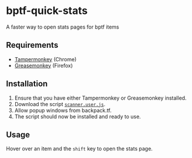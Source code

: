 # bptf-quick-stats

A faster way to open stats pages for bptf items

## Requirements

* [Tampermonkey](https://chrome.google.com/webstore/detail/tampermonkey/dhdgffkkebhmkfjojejmpbldmpobfkfo?hl=en) (Chrome)
* [Greasemonkey](https://addons.mozilla.org/en-us/firefox/addon/greasemonkey/) (Firefox)

## Installation

1. Ensure that you have either Tampermonkey or Greasemonkey installed.
2. Download the script [`scanner.user.js`](https://github.com/Nicklason/bptf-quick-stats/blob/master/stats.user.js?raw=true).
3. Allow popup windows from backpack.tf.
4. The script should now be installed and ready to use.

## Usage

Hover over an item and the `shift` key to open the stats page.
